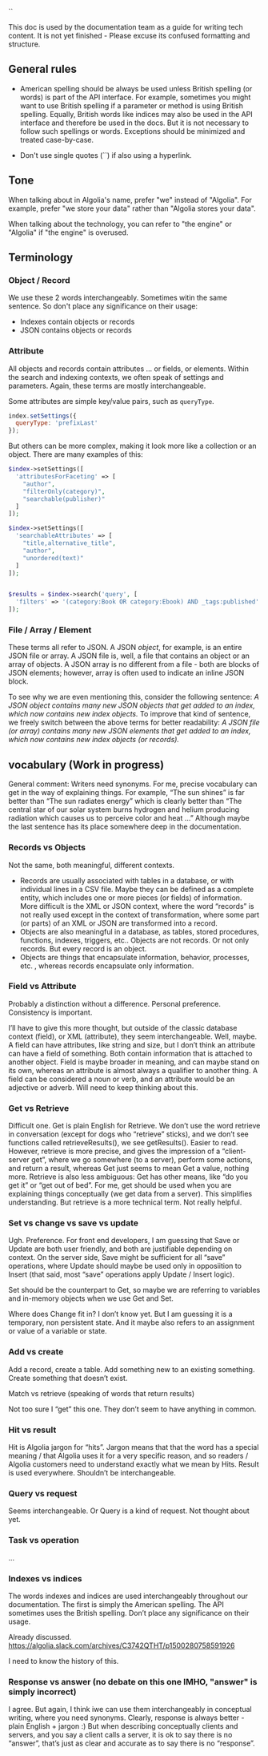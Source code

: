 ``
<section>
This doc is used by the documentation team as a guide for writing tech content. It is not yet finished - Please excuse its confused formatting and structure.

</section>

<section>

## General rules

- American spelling should be always be used unless British spelling (or words) is part of the API interface. For example, sometimes you might want to use British spelling if a parameter or method is using British spelling. Equally, British words like indices may also be used in the API interface and therefore be used in the docs. But it is not necessary to follow such spellings or words. Exceptions should be minimized and treated case-by-case.

- Don't use single quotes (``) if also using a hyperlink.

</section>

<section>

## Tone

When talking about in Algolia's name, prefer "we" instead of "Algolia". For example, prefer "we store your data" rather than "Algolia stores your data".

When talking about the technology, you can refer to "the engine" or "Algolia" if "the engine" is overused.

</section>

<section>

## Terminology

### Object / Record
We use these 2 words interchangeably. Sometimes witin the same sentence. So don't place any significance on their usage:

- Indexes contain objects or records
- JSON contains objects or records

### Attribute
All objects and records contain attributes ... or fields, or elements. Within the search and indexing contexts, we often speak of  settings and parameters. Again, these terms are mostly interchangeable.

Some attributes are simple key/value pairs, such as `queryType`.
```js
index.setSettings({
  queryType: 'prefixLast'
});
```

But others can be more complex, making it look more like a collection or an object. There are many examples of this:

```php
$index->setSettings([
  'attributesForFaceting' => [
    "author",
    "filterOnly(category)",
    "searchable(publisher)"
  ]
]);

$index->setSettings([
  'searchableAttributes' => [
    "title,alternative_title",
    "author",
    "unordered(text)"
  ]
]);


$results = $index->search('query', [
  'filters' => '(category:Book OR category:Ebook) AND _tags:published'
]);
```

### File / Array / Element

These terms all refer to JSON. A JSON *object*, for example, is an entire JSON file or array. A JSON file  is, well, a file that contains an object or an array of objects. A JSON array is no different from a file - both are blocks of JSON elements; however, array is often used to indicate an inline JSON block.

To see why we are even mentioning this, consider the following sentence: *A JSON object contains many new JSON objects that get added to an index, which now contains new index objects.* To improve that kind of sentence, we freely switch between the above terms for better readability: *A JSON file (or array) contains many new JSON elements that get added to an index, which now contains new index objects (or records).*

</section>

<section>

## vocabulary (Work in progress)

General comment: Writers need synonyms. For me, precise vocabulary can get in the way of explaining things. For example, “The sun shines” is far better than “The sun radiates energy” which is clearly better than “The central star of our solar system burns hydrogen and helium producing radiation which causes us to perceive color and heat …”  Although maybe the last sentence has its place somewhere deep in the documentation.

### Records vs Objects

Not the same, both meaningful, different contexts.
- Records are usually associated with tables in a database, or with individual lines in a CSV file. Maybe they can be defined as a complete entity, which includes one or more pieces (or fields) of information. More difficult is the XML or JSON context, where  the word “records” is not really used except in the context of transformation, where some part (or parts) of an XML or JSON are transformed into a record.
- Objects are also meaningful in a database, as tables, stored procedures, functions, indexes, triggers, etc.. Objects are not records. Or not only records. But every record is an object.
- Objects are things that encapsulate information, behavior, processes, etc. , whereas records encapsulate only information.

### Field vs Attribute

Probably a distinction without a difference. Personal preference. Consistency is important.

I’ll have to give this more thought, but outside of the classic database context (field), or XML (attribute), they seem interchangeable. Well, maybe. A field can have attributes, like string and size, but I don’t think an attribute can have a field of something. Both contain information that is attached to another object. Field is maybe broader in meaning, and can maybe stand on its own, whereas an attribute is almost always a qualifier to another thing. A field can be considered a noun or verb, and an attribute would be an adjective or adverb. Will need to keep thinking about this.

### Get vs Retrieve

Difficult one. Get is plain English for Retrieve. We don’t use the word retrieve in conversation (except for dogs who “retrieve” sticks), and we don’t see functions called retrieveResults(), we see getResults(). Easier to read. However, retrieve is more precise, and gives the impression of a “client-server get”,  where we go somewhere (to a server), perform some actions, and return a result, whereas Get just seems to mean Get a value, nothing more. Retrieve is also less ambiguous: Get has other means, like “do you get it” or “get out of bed”. For me, get should be used when you are explaining  things conceptually (we get data from a server). This simplifies understanding. But retrieve is a more technical term. Not really helpful.

### Set vs change vs save vs update

Ugh. Preference. For front end developers, I am guessing that Save or Update are both user friendly, and both are justifiable depending on context. On the server side, Save might be sufficient for all “save” operations, where Update should maybe be used only in opposiition to Insert (that said, most “save” operations apply Update / Insert logic).

Set should be the counterpart to Get, so maybe we are referring to variables and in-memory objects when we use Get and Set.

Where does Change fit in? I don’t know yet. But I am guessing it is a temporary, non persistent state. And it maybe also refers to an assignment or value of a variable or state.

### Add vs create

Add a record, create a table. Add something new to an existing something. Create something that doesn’t exist.

Match vs retrieve (speaking of words that return results)

Not too sure I “get” this one. They don’t seem to have anything in common.

### Hit vs result

Hit is Algolia jargon for “hits”. Jargon means that that the word has a special meaning / that Algolia uses it for a very specific reason, and so readers / Algolia customers need to understand exactly what we mean by Hits. Result is used everywhere. Shouldn’t be interchangeable.

### Query vs request

Seems interchangeable. Or Query is a kind of request. Not thought about yet.

### Task vs operation

...

### Indexes vs indices

The words indexes and indices are used interchangeably throughout our documentation. The first is simply the American spelling. The API sometimes uses the British spelling. Don’t place any significance on their usage.

Already discussed. https://algolia.slack.com/archives/C3742QTHT/p1500280758591926

I need to know the history of this.

### Response vs answer (no debate on this one IMHO, "answer" is simply incorrect)

I agree. But again, I think iwe can use them interchangeably in conceptual writing, where you need synonyms. Clearly, response is always better - plain English + jargon :) But when describing conceptually clients and servers, and you say a client calls a server, it is ok to say there is no “answer”, that’s just as clear and accurate as to say there is no “response”.

</section>

